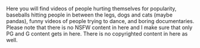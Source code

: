 Here you will find videos of people hurting themselves for popularity, baseballs hitting people in between the legs, dogs and cats (maybe pandas), funny videos of people trying to dance, and boring documentaries. Please note that there is no NSFW content in here and I make sure that only PG and G content gets in here. There is no copyrighted content in here as well.
